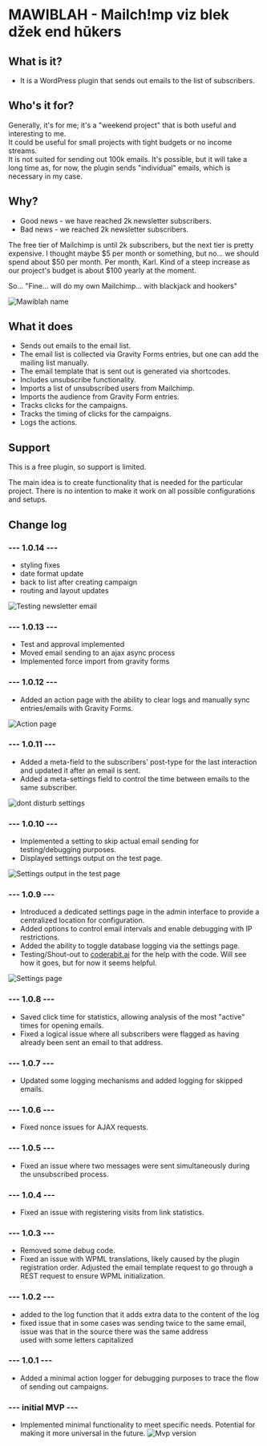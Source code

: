 # MAWIBLAH - Mailch!mp viz blek džek end hūkers

## What is it?
- It is a WordPress plugin that sends out emails to the list of subscribers.

## Who's it for?
Generally, it's for me; it's a "weekend project" that is both useful and interesting to me.  
It could be useful for small projects with tight budgets or no income streams.  
It is not suited for sending out 100k emails. It's possible, but it will take a long time as, for now, the plugin sends "individual" emails, which is necessary in my case.

## Why?
- Good news - we have reached 2k newsletter subscribers.
- Bad news - we reached 2k newsletter subscribers.

The free tier of Mailchimp is until 2k subscribers, but the next tier is pretty expensive.
I thought maybe $5 per month or something, but no... we should spend about $50 per month. Per month, Karl.
Kind of a steep increase as our project's budget is about $100 yearly at the moment.

So... "Fine... will do my own Mailchimp... with blackjack and hookers"

![Mawiblah name](readme-assets/mawiblah.jpg)

## What it does
- Sends out emails to the email list.
- The email list is collected via Gravity Forms entries, but one can add the mailing list manually.
- The email template that is sent out is generated via shortcodes.
- Includes unsubscribe functionality.
- Imports a list of unsubscribed users from Mailchimp.
- Imports the audience from Gravity Form entries.
- Tracks clicks for the campaigns.
- Tracks the timing of clicks for the campaigns.
- Logs the actions. 

## Support
This is a free plugin, so support is limited.

The main idea is to create functionality that is needed for the particular project. There is no intention to make it work
on all possible configurations and setups.

## Change log

### --- 1.0.14 ---
- styling fixes
- date format update 
- back to list after creating campaign
- routing and layout updates

![Testing newsletter email](readme-assets/testing-list.jpg)

### --- 1.0.13 ---
- Test and approval implemented
- Moved email sending to an ajax async process
- Implemented force import from gravity forms

### --- 1.0.12 ---
- Added an action page with the ability to clear logs and manually sync entries/emails with Gravity Forms.

![Action page](readme-assets/action-page.png)

### --- 1.0.11 ---
- Added a meta-field to the subscribers' post-type for the last interaction and updated it after an email is sent.
- Added a meta-settings field to control the time between emails to the same subscriber.
  
![dont disturb settings](readme-assets/dont-disturb-threshold.png)

### --- 1.0.10 ---
- Implemented a setting to skip actual email sending for testing/debugging purposes.
- Displayed settings output on the test page.

![Settings output in the test page](readme-assets/settings-output-in-test.jpg)

### --- 1.0.9 ---
- Introduced a dedicated settings page in the admin interface to provide a centralized location for configuration.
- Added options to control email intervals and enable debugging with IP restrictions.
- Added the ability to toggle database logging via the settings page.
- Testing/Shout-out to [coderabit.ai](https://coderabit.ai) for the help with the code. Will see how it goes, but for now it seems helpful.
  
![Settings page](readme-assets/settings.jpg)

### --- 1.0.8 ---
- Saved click time for statistics, allowing analysis of the most "active" times for opening emails.
- Fixed a logical issue where all subscribers were flagged as having already been sent an email to that address.

### --- 1.0.7 ---
- Updated some logging mechanisms and added logging for skipped emails.

### --- 1.0.6 ---
- Fixed nonce issues for AJAX requests.

### --- 1.0.5 ---
- Fixed an issue where two messages were sent simultaneously during the unsubscribed process.

### --- 1.0.4 ---
- Fixed an issue with registering visits from link statistics.

### --- 1.0.3 ---
- Removed some debug code.
- Fixed an issue with WPML translations, likely caused by the plugin registration order. Adjusted the email template request to go through a REST request to ensure WPML initialization. 

### --- 1.0.2 ---
- added to the log function that it adds extra data to the content of the log
- fixed issue that in some cases was sending twice to the same email, issue was that in the source there was the same address  
used with some letters capitalized

### --- 1.0.1 ---
- Added a minimal action logger for debugging purposes to trace the flow of sending out campaigns.

### --- initial MVP ---
- Implemented minimal functionality to meet specific needs. Potential for making it more universal in the future.
![Mvp version](readme-assets/mvp.jpg)

